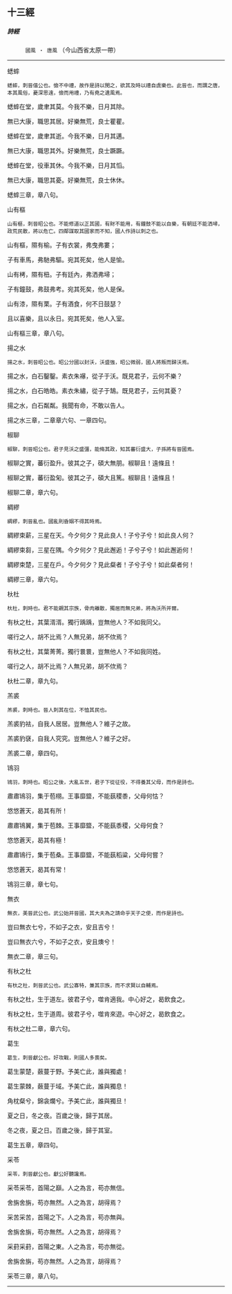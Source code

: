 

## 十三經

##### 詩經
　　　`國風 ‧ 唐風`
（今山西省太原一帶）　

* * *

蟋蟀

`蟋蟀，刺晉僖公也。儉不中禮，故作是詩以閔之，欲其及時以禮自虞樂也。此晉也，而謂之唐，本其風俗，憂深思遠，儉而用禮，乃有堯之遺風焉。 `

蟋蟀在堂，歲聿其莫。今我不樂，日月其除。

無已大康，職思其居。好樂無荒，良士瞿瞿。

蟋蟀在堂，歲聿其逝。今我不樂，日月其邁。

無已大康，職思其外。好樂無荒，良士蹶蹶。

蟋蟀在堂，役車其休。今我不樂，日月其慆。

無已大康，職思其憂。好樂無荒，良士休休。

蟋蟀三章，章八句。

山有樞

`山有樞，刺晉昭公也。不能修道以正其國，有財不能用，有鐘鼓不能以自樂，有朝廷不能洒埽，政荒民散，將以危亡。四鄰謀取其國家而不知，國人作詩以刺之也。`

山有樞，隰有榆。子有衣裳，弗曳弗婁；

子有車馬，弗馳弗驅。宛其死矣，他人是愉。

山有栲，隰有杻。子有廷內，弗洒弗埽；

子有鐘鼓，弗鼓弗考。宛其死矣，他人是保。

山有漆，隰有栗。子有酒食，何不日鼓瑟？

且以喜樂，且以永日。宛其死矣，他人入室。

山有樞三章，章八句。

揚之水

`揚之水，刺晉昭公也。昭公分國以封沃，沃盛強，昭公微弱，國人將叛而歸沃焉。`

揚之水，白石鑿鑿。素衣朱襮，從子于沃。既見君子，云何不樂？

揚之水，白石皓皓。素衣朱繡，從子于鵠。既見君子，云何其憂？

揚之水，白石粼粼。我聞有命，不敢以告人。

揚之水三章，二章章六句、一章四句。

椒聊

`椒聊，刺晉昭公也。君子見沃之盛彊，能脩其政，知其蕃衍盛大，子孫將有晉國焉。`

椒聊之實，蕃衍盈升。彼其之子，碩大無朋。椒聊且！遠條且！

椒聊之實，蕃衍盈匊。彼其之子，碩大且篤。椒聊且！遠條且！

椒聊二章，章六句。

綢繆

`綢繆，刺晉亂也。國亂則昏姻不得其時焉。`

綢繆束薪，三星在天。今夕何夕？見此良人！子兮子兮！如此良人何？

綢繆束芻，三星在隅。今夕何夕？見此邂逅！子兮子兮！如此邂逅何！

綢繆束楚，三星在戶。今夕何夕？見此粲者！子兮子兮！如此粲者何！

綢繆三章，章六句。

杕杜

`杕杜，刺時也。君不能親其宗族，骨肉離散，獨居而無兄弟，將為沃所并爾。`

有杕之杜，其葉湑湑。獨行踽踽，豈無他人？不如我同父。

嗟行之人，胡不比焉？人無兄弟，胡不佽焉？

有杕之杜，其葉菁菁。獨行睘睘，豈無他人？不如我同姓。

嗟行之人，胡不比焉？人無兄弟，胡不佽焉？

杕杜二章，章九句。

羔裘

`羔裘，刺時也。晉人刺其在位，不恤其民也。`

羔裘豹袪，自我人居居。豈無他人？維子之故。

羔裘豹褎，自我人究究。豈無他人？維子之好。

羔裘二章，章四句。

鴇羽

`鴇羽，刺時也。昭公之後，大亂五世，君子下從征役，不得養其父母，而作是詩也。`

肅肅鴇羽，集于苞栩。王事靡盬，不能蓺稷黍，父母何怙？

悠悠蒼天，曷其有所！

肅肅鴇翼，集于苞棘。王事靡盬，不能蓺黍稷，父母何食？

悠悠蒼天，曷其有極！

肅肅鴇行，集于苞桑。王事靡盬，不能蓺稻粱，父母何嘗？

悠悠蒼天，曷其有常！

鴇羽三章，章七句。

無衣

`無衣，美晉武公也。武公始并晉國，其大夫為之請命乎天子之使，而作是詩也。`

豈曰無衣七兮，不如子之衣，安且吉兮！

豈曰無衣六兮，不如子之衣，安且燠兮！

無衣二章，章三句。

有杕之杜

`有杕之杜，刺晉武公也。武公寡特，兼其宗族，而不求賢以自輔焉。`

有杕之杜，生于道左。彼君子兮，噬肯適我。中心好之，曷飲食之。

有杕之杜，生于道周。彼君子兮，噬肯來遊。中心好之，曷飲食之。

有杕之杜二章，章六句。

葛生

`葛生，刺晉獻公也。好攻戰，則國人多喪矣。`

葛生蒙楚，蘞蔓于野。予美亡此，誰與獨處！

葛生蒙棘，蘞蔓于域。予美亡此，誰與獨息！

角枕粲兮，錦衾爛兮。予美亡此，誰與獨旦！

夏之日，冬之夜。百歲之後，歸于其居。

冬之夜，夏之日。百歲之後，歸于其室。

葛生五章，章四句。

采苓

`采苓，刺晉獻公也。獻公好聽讒焉。`

采苓采苓，首陽之巔。人之為言，苟亦無信。

舍旃舍旃，苟亦無然。人之為言，胡得焉？

采苦采苦，首陽之下。人之為言，苟亦無與。

舍旃舍旃，苟亦無然。人之為言，胡得焉？

采葑采葑，首陽之東。人之為言，苟亦無從。

舍旃舍旃，苟亦無然。人之為言，胡得焉？

采苓三章，章八句。

* * *


